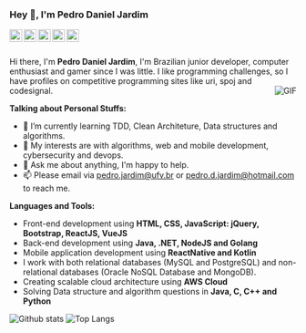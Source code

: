 ### Hey 👋, I'm Pedro Daniel Jardim

<a href="https://www.linkedin.com/in/pedro-daniel-jardim-280597a8/">
  <img align="left" alt="Linkdeln" width="22px" src="https://cdn.jsdelivr.net/npm/simple-icons@v3/icons/linkedin.svg" />
</a>
<a href="https://stackoverflow.com/users/13221149/pedrodanieljardim">
  <img align="left" alt="StackOverflow" width="22px" src="https://cdn.jsdelivr.net/npm/simple-icons@3.1.0/icons/stackoverflow.svg" />
</a>
<a href="https://github.com/pedrodanieljardim">
  <img align="left" alt="Github" width="22px" src="https://cdn.jsdelivr.net/npm/simple-icons@v3/icons/github.svg" />
</a>
<a href="https://www.facebook.com/pedro.daniel.102/">
  <img align="left" alt="Facebook" width="22px" src="https://cdn.jsdelivr.net/npm/simple-icons@v3/icons/facebook.svg" />
</a>
<a href="https://t.me/pedrdj">
  <img align="left" alt="Telegram" width="22px" src="https://cdn.jsdelivr.net/npm/simple-icons@v3/icons/telegram.svg" />
</a>
<br/>
<br/>

Hi there, I'm **Pedro Daniel Jardim**, I'm Brazilian junior developer, computer enthusiast and gamer since I was little. 
I like programming challenges, so I have profiles on competitive programming sites like uri, spoj and codesignal. 
<img align="right" alt="GIF" src="https://media.giphy.com/media/10AoZDUmPrhguQ/giphy.gif" />

**Talking about Personal Stuffs:**

- 🌱 I’m currently learning TDD, Clean Architeture, Data structures and algorithms.
- 🤔 My interests are with algorithms, web and mobile development, cybersecurity and devops.
- 💬 Ask me about anything, I'm happy to help.
- 📫 Please email via pedro.jardim@ufv.br or pedro.d.jardim@hotmail.com to reach me.

**Languages and Tools:**

- Front-end development using **HTML, CSS, JavaScript: jQuery, Bootstrap, ReactJS, VueJS**
- Back-end development using **Java, .NET, NodeJS and Golang**
- Mobile application development using **ReactNative and Kotlin**
- I work with both relational databases (MySQL and PostgreSQL) and non-relational databases (Oracle NoSQL Database and MongoDB).
- Creating scalable cloud architecture using **AWS Cloud**
- Solving Data structure and algorithm questions in **Java, C, C++ and Python**

![Github stats](https://github-readme-stats.vercel.app/api?username=pedrodanieljardim&show_icons=true&icon_color=B8C5E4&title_color=0D262D&text_color=37383B&hide_border=true&hide=prs,issues)
![Top Langs](https://github-readme-stats.vercel.app/api/top-langs/?username=pedrodanieljardim&hide=tex,html&layout=compact&hide_border=true&title_color=0D262D&)

